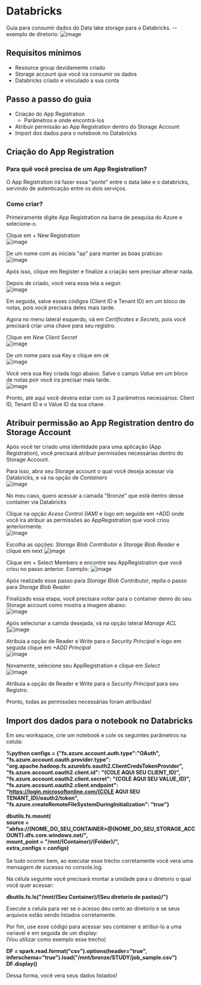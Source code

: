# Databricks
Guia para consumir dados do Data lake storage para o Databricks.
-- exemplo de diretorio: <img alt="image" src="">
## Requisitos mínimos
- Resource group devidamente criado
- Storage account que você ira consumir os dados
- Databricks criado e vinculado a sua conta
  
## Passo a passo do guia
- Criação do App Registration
  - Parâmetros e onde encontrá-los
- Atribuir permissão ao App Registration dentro do Storage Account
- Import dos dados para o notebook no Databricks

## Criação do App Registration
### Para quê você precisa de um App Registration?
O App Registration irá fazer essa "ponte" entre o data lake e o databricks, servindo de autenticação entre os dois serviços.

### Como criar?
Primeiramente digite App Registration na barra de pesquisa do Azure e selecione-o.

Clique em + New Registration
<br>
![image](https://github.com/Vinicius-Peters/databricks-study/assets/49006283/313e4308-2807-4dc6-bf91-ebf647be419f)

De um nome com as iniciais "ap" para manter as boas práticas: 
<br>
![image](https://github.com/Vinicius-Peters/databricks-study/assets/49006283/21d0d0a0-0c8f-4f1c-8bf6-51810f05d089)

Após isso, clique em Register e finalize a criação sem precisar alterar nada.

Depois de criado, você vera essa tela a seguir.
<br>
![image](https://github.com/Vinicius-Peters/databricks-study/assets/49006283/164a3465-a3a6-44f2-b5d6-29dc65e23fe5)

Em seguida, salve esses códigos (Client ID e Tenant ID) em um bloco de notas, pois você precisára deles mais tarde.

Agora no menu lateral esquerdo, vá em *Certificates e Secrets*, pois você precisará criar uma chave para seu registro.

Clique em *New Client Secret* 
<br>
![image](https://github.com/Vinicius-Peters/databricks-study/assets/49006283/a0ad7cc0-5e0c-437e-b291-f7a784e9f64b)

De um nome para sua Key e clique em *ok*
<br>
![image](https://github.com/Vinicius-Peters/databricks-study/assets/49006283/1bce6c29-7110-4bae-8d1e-6c6a711894f4)

Você vera sua Key criada logo abaixo. Salve o campo *Value* em um bloco de notas poir você ira precisar mais tarde. 
<br>
![image](https://github.com/Vinicius-Peters/databricks-study/assets/49006283/bb62753a-c58f-47ba-9a79-be01cdd85178)

Pronto, até aqui você devera estar com os 3 parâmetros necessários: Client ID, Tenant ID e o Value ID da sua chave.

## Atribuir permissão ao App Registration dentro do Storage Account

Após você ter criado uma identidade para uma aplicação (App Registration), você precisará atribuir permissões necessárias dentro do Storage Account.

Para isso, abra seu Storage account o qual você deseja acessar via Databricks, e vá na opção de *Containers* 
<br>
![image](https://github.com/Vinicius-Peters/databricks-study/assets/49006283/2978899d-d169-43c8-8ff8-497e3bb76f5b)

No meu caso, quero acessar a camada "Bronze" que está dentro desse container via Databricks

Clique na opção *Acess Control (IAM)* e logo em seguida em *+ADD* onde você ira atribuir as permissões ao AppRegistration que você criou anteriormente. 
<br>
![image](https://github.com/Vinicius-Peters/databricks-study/assets/49006283/5708d9e7-e509-467b-a3e9-a4baad3daf25)

Escolha as opções: *Storage Blob Contributor e Storage Blob Reader* e clique em next
![image](https://github.com/Vinicius-Peters/databricks-study/assets/49006283/e8a3a714-cc74-4c14-911b-0c3f2afb1f7e)

Clique em + Select Members e encontre seu AppRegistration que você criou no passo anterior.
Exemplo:
![image](https://github.com/Vinicius-Peters/databricks-study/assets/49006283/cbf4d37c-8658-468d-9947-70a602225dac)

Após realizado esse passo para *Storage Blob Contributor*, repita o passo para *Storage Blob Reader*

Finalizado essa etapa, você precisara voltar para o container denro do seu Storage account como mostra a imagem abaixo:
<br>
![image](https://github.com/Vinicius-Peters/databricks-study/assets/49006283/8916fdfa-6a22-4c4a-9c49-e1b69cbd0e60)

Após selecionar a camda desejada, vá na opção lateral *Manage ACL*
<br>
]![image](https://github.com/Vinicius-Peters/databricks-study/assets/49006283/1d670f7a-b442-48ff-a576-7cf75d9fdac4)

Atribuia a opção de Reader e Write para o *Security Principal* e logo em seguida clique em *+ADD Principal*
<br>
![image](https://github.com/Vinicius-Peters/databricks-study/assets/49006283/0fa6cd9a-5b67-449e-9cdb-2fe9add56ff7)

Novamente, selecione seu AppRegistration e clique em *Select*
<br>
![image](https://github.com/Vinicius-Peters/databricks-study/assets/49006283/11f0b534-2c03-4297-9d8e-84d471a3ecfd)

Atribuia a opção de Reader e Write para o *Security Principal* para seu Registro.

Pronto, todas as permissões necessárias foram atribuidas!

## Import dos dados para o notebook no Databricks

Em seu workspace, crie um notebook e cole os seguintes parâmetros na celula:

**%python
configs = {"fs.azure.account.auth.type":"OAuth",<br>
       "fs.azure.account.oauth.provider.type": "org.apache.hadoop.fs.azurebfs.oauth2.ClientCredsTokenProvider",<br>
       "fs.azure.account.oauth2.client.id": "(COLE AQUI SEU CLIENT_ID)",<br>
       "fs.azure.account.oauth2.client.secret": "(COLE AQUI SEU VALUE_ID)",<br>
       "fs.azure.account.oauth2.client.endpoint": "https://login.microsoftonline.com/(COLE AQUI SEU TENANT_ID)/oauth2/token",<br>
       "fs.azure.createRemoteFileSystemDuringInitialization": "true"}<br>**

**dbutils.fs.mount(<br>
source = "abfss://(NOME_DO_SEU_CONTAINER>@(NOME_DO_SEU_STORAGE_ACCOUNT).dfs.core.windows.net/",<br>
mount_point = "/mnt/(Container)/(Folder)/",<br>
extra_configs = configs)<br>**
<br>
Se tudo ocorrer bem, ao executar esse trecho corretamente você vera uma mensagem de sucesso no console.log.

Na célula seguinte você precisará montar a unidade para o diretorio o qual você quer acessar:<br>

**dbutils.fs.ls("/mnt/(Seu Container)/(Seu diretorio de pastas)/")**<br>

Execute a celula para ver se o acesso deu certo ao diretorio e se seus arquivos estão sendo listados corretamente.<br>

Por fim, use esse código para acessar seu container e atribui-lo a uma variavel e em seguida de um display:<br>
(Vou utilizar como exemplo esse trecho)<br>

**DF = spark.read.format("csv").options(header="true", inferschema="true").load("/mnt/bronze/STUDY/job_sample.csv")<br>
DF.display()<br>**

Dessa forma, você vera seus dados listados!






